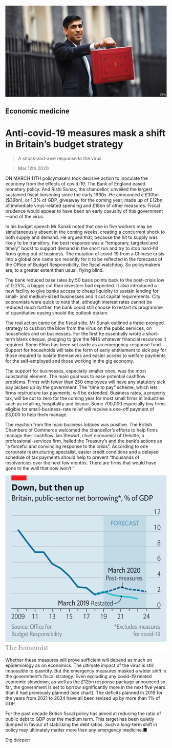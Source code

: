 ![](./images/20200314_BRP503_0.jpg)

## Economic medicine

# Anti-covid-19 measures mask a shift in Britain’s budget strategy

> A shock-and-awe response to the virus

> Mar 12th 2020

ON MARCH 11TH policymakers took decisive action to inoculate the economy from the effects of covid-19. The Bank of England eased monetary policy. And Rishi Sunak, the chancellor, unveiled the largest sustained fiscal loosening since the early 1990s. He announced a £30bn ($39bn), or 1.3% of GDP, giveaway for the coming year, made up of £12bn of immediate virus-related spending and £18bn of other measures. Fiscal prudence would appear to have been an early casualty of this government—and of the virus.

In his budget speech Mr Sunak noted that one in five workers may be simultaneously absent in the coming weeks, creating a concurrent shock to both supply and demand. He argued that, because the hit to supply was likely to be transitory, the best response was a “temporary, targeted and timely” boost to support demand in the short run and try to stop hard-hit firms going out of business. The mutation of covid-19 from a Chinese crisis into a global one came too recently for it to be reflected in the forecasts of the Office of Budget Responsibility, the fiscal watchdog. So policymakers are, to a greater extent than usual, flying blind.

The bank reduced base rates by 50 basis points back to the post-crisis low of 0.25%, a bigger cut than investors had expected. It also introduced a new facility to give banks access to cheap liquidity to sustain lending for small- and medium-sized businesses and it cut capital requirements. City economists were quick to note that, although interest rates cannot be reduced much further, the bank could still choose to restart its programme of quantitative easing should the outlook darken.

The real action came on the fiscal side. Mr Sunak outlined a three-pronged strategy to cushion the blow from the virus on the public services, on households and on businesses. For the first he essentially wrote a short-term blank cheque, pledging to give the NHS whatever financial resources it required. Some £5bn has been set aside as an emergency-response fund. Support for households will take the form of early entitlement to sick pay for those required to isolate themselves and easier access to welfare payments for the self-employed and those working in the gig economy.

The support for businesses, especially smaller ones, was the most substantial element. The main goal was to ease potential cashflow problems. Firms with fewer than 250 employees will have any statutory sick pay picked up by the government. The “time to pay” scheme, which lets firms restructure tax payments, will be extended. Business rates, a property tax, will be cut to zero for the coming year for most small firms in industries such as retailing, hospitality and leisure. Some 700,000 especially tiny firms eligible for small-business-rate relief will receive a one-off payment of £3,000 to help them manage.

The reaction from the main business lobbies was positive. The British Chambers of Commerce welcomed the chancellor’s efforts to help firms manage their cashflow. Ian Stewart, chief economist of Deloitte, a professional-services firm, hailed the Treasury’s and the bank’s actions as “a forceful and convincing response to the crisis”. According to one corporate restructuring specialist, easier credit conditions and a delayed schedule of tax payments should help to prevent “thousands of insolvencies over the next few months. There are firms that would have gone to the wall that now won’t.”

![](./images/20200314_BRC429_0.png)

Whether these measures will prove sufficient will depend as much on epidemiology as on economics. The ultimate impact of the virus is still impossible to quantify. But the emergency measures masked a wider shift in the government’s fiscal strategy. Even excluding any covid-19 related economic slowdown, as well as the £12bn response package announced so far, the government is set to borrow significantly more in the next five years than it had previously planned (see chart). The deficits planned in 2019 for the years from 2021 to 2024 have all been revised up by more than 1% of GDP.

For the past decade British fiscal policy has aimed at reducing the ratio of public debt to GDP over the medium term. This target has been quietly dumped in favour of stabilising the debt ratios. Such a long-term shift in policy may ultimately matter more than any emergency medicine.■

Dig deeper: